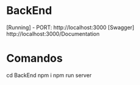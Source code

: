 # BackEnd

[Running] - PORT: http://localhost:3000
[Swagger] http://localhost:3000/Documentation

# Comandos

cd BackEnd
npm i
npm run server